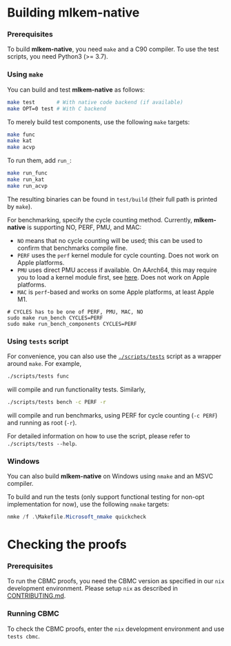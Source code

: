 [//]: # (SPDX-License-Identifier: CC-BY-4.0)

# Building mlkem-native

### Prerequisites

To build **mlkem-native**, you need `make` and a C90 compiler. To use the test scripts, you need Python3 (>= 3.7).

### Using `make`

You can build and test **mlkem-native** as follows:

```bash
make test       # With native code backend (if available)
make OPT=0 test # With C backend
```

To merely build test components, use the following `make` targets:

```bash
make func
make kat
make acvp
```

To run them, add `run_`:

```bash
make run_func
make run_kat
make run_acvp
```

The resulting binaries can be found in `test/build` (their full path is printed by `make`).

For benchmarking, specify the cycle counting method. Currently, **mlkem-native** is supporting NO, PERF, PMU, and MAC:
* `NO` means that no cycle counting will be used; this can be used to confirm that benchmarks compile fine.
* `PERF` uses the `perf` kernel module for cycle counting. Does not work on Apple platforms.
* `PMU` uses direct PMU access if available. On AArch64, this may require you to load a kernel module first, see [here](https://github.com/mupq/pqax?tab=readme-ov-file#enable-access-to-performance-counters). Does not work on Apple platforms.
* `MAC` is `perf`-based and works on some Apple platforms, at least Apple M1.

```
# CYCLES has to be one of PERF, PMU, MAC, NO
sudo make run_bench CYCLES=PERF
sudo make run_bench_components CYCLES=PERF
```

### Using `tests` script

For convenience, you can also use the [`./scripts/tests`](scripts/tests) script as a wrapper around `make`. For
example,

```bash
./scripts/tests func
```

will compile and run functionality tests. Similarly,

```bash
./scripts/tests bench -c PERF -r
```

will compile and run benchmarks, using PERF for cycle counting (`-c PERF`) and running as root (`-r`).

For detailed information on how to use the script, please refer to
`./scripts/tests --help`.

### Windows

You can also build **mlkem-native** on Windows using `nmake` and an MSVC compiler.

To build and run the tests (only support functional testing for non-opt implementation for now), use the following `nmake` targets:
```powershell
nmke /f .\Makefile.Microsoft_nmake quickcheck
```

# Checking the proofs

### Prerequisites

To run the CBMC proofs, you need the CBMC version as specified in our `nix` development environment. Please setup `nix`
as described in [CONTRIBUTING.md](CONTRIBUTING.md).

### Running CBMC

To check the CBMC proofs, enter the `nix` development environment and use `tests cbmc`.
